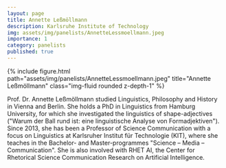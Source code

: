 ```yaml
---
layout: page
title: Annette Leßmöllmann
description: Karlsruhe Institute of Technology
img: assets/img/panelists/AnnetteLessmoellmann.jpeg
importance: 1
category: panelists
published: true
---
```


<div class="row justify-content-sm-center">
    <div class="col-sm-8 mt-3 mt-md-0">
        {% include figure.html path="assets/img/panelists/AnnetteLessmoellmann.jpeg" title="Annette Leßmöllmann" class="img-fluid rounded z-depth-1" %}
    </div>
</div>

Prof. Dr. Annette Leßmöllmann studied Linguistics, Philosophy and History in Vienna and Berlin. She holds a PhD in Linguistics from Hamburg University, for which she investigated the linguistics of shape-adjectives ("Warum der Ball rund ist: eine linguistische Analyse von Formadjektiven"). Since 2013, she has been a Professor of Science Communication with a focus on Linguistics at Karlsruher Institut für Technologie (KIT), where she teaches in the Bachelor- and Master-programmes "Science – Media – Communication". She is also involved with RHET AI, the Center for Rhetorical Science Communication Research on Artificial Intelligence.
